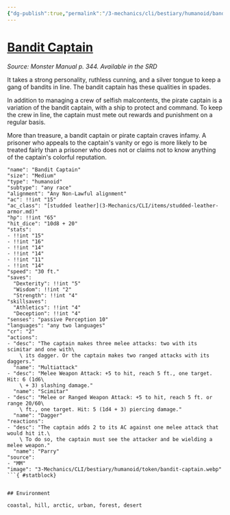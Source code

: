 ```yaml
---
{"dg-publish":true,"permalink":"/3-mechanics/cli/bestiary/humanoid/bandit-captain/","tags":["ttrpg-cli/compendium/src/5e/mm","ttrpg-cli/monster/cr/2","ttrpg-cli/monster/environment/arctic","ttrpg-cli/monster/environment/coastal","ttrpg-cli/monster/environment/desert","ttrpg-cli/monster/environment/forest","ttrpg-cli/monster/environment/hill","ttrpg-cli/monster/environment/urban","ttrpg-cli/monster/size/medium","ttrpg-cli/monster/type/humanoid/any-race"],"noteIcon":""}
---
```


# [Bandit Captain](3-Mechanics\CLI\bestiary\humanoid/bandit-captain.md)
*Source: Monster Manual p. 344. Available in the <span title='Systems Reference Document (5.1)'>SRD</span>*  

It takes a strong personality, ruthless cunning, and a silver tongue to keep a gang of bandits in line. The bandit captain has these qualities in spades.

In addition to managing a crew of selfish malcontents, the pirate captain is a variation of the bandit captain, with a ship to protect and command. To keep the crew in line, the captain must mete out rewards and punishment on a regular basis.

More than treasure, a bandit captain or pirate captain craves infamy. A prisoner who appeals to the captain's vanity or ego is more likely to be treated fairly than a prisoner who does not or claims not to know anything of the captain's colorful reputation.

```statblock
"name": "Bandit Captain"
"size": "Medium"
"type": "humanoid"
"subtype": "any race"
"alignment": "Any Non-Lawful alignment"
"ac": !!int "15"
"ac_class": "[studded leather](3-Mechanics/CLI/items/studded-leather-armor.md)"
"hp": !!int "65"
"hit_dice": "10d8 + 20"
"stats":
- !!int "15"
- !!int "16"
- !!int "14"
- !!int "14"
- !!int "11"
- !!int "14"
"speed": "30 ft."
"saves":
  "Dexterity": !!int "5"
  "Wisdom": !!int "2"
  "Strength": !!int "4"
"skillsaves":
  "Athletics": !!int "4"
  "Deception": !!int "4"
"senses": "passive Perception 10"
"languages": "any two languages"
"cr": "2"
"actions":
- "desc": "The captain makes three melee attacks: two with its scimitar and one with\
    \ its dagger. Or the captain makes two ranged attacks with its daggers."
  "name": "Multiattack"
- "desc": "Melee Weapon Attack: +5 to hit, reach 5 ft., one target. Hit: 6 (1d6\
    \ + 3) slashing damage."
  "name": "Scimitar"
- "desc": "Melee or Ranged Weapon Attack: +5 to hit, reach 5 ft. or range 20/60\
    \ ft., one target. Hit: 5 (1d4 + 3) piercing damage."
  "name": "Dagger"
"reactions":
- "desc": "The captain adds 2 to its AC against one melee attack that would hit it.\
    \ To do so, the captain must see the attacker and be wielding a melee weapon."
  "name": "Parry"
"source":
- "MM"
"image": "3-Mechanics/CLI/bestiary/humanoid/token/bandit-captain.webp"
```{ #statblock}


## Environment

coastal, hill, arctic, urban, forest, desert